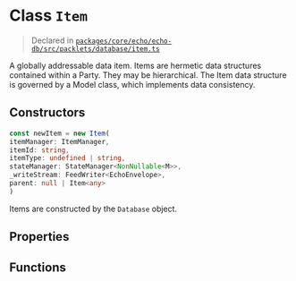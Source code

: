 # Class `Item`
> Declared in [`packages/core/echo/echo-db/src/packlets/database/item.ts`](https://github.com/dxos/protocols/blob/main/packages/core/echo/echo-db/src/packlets/database/item.ts#L24)

A globally addressable data item.
Items are hermetic data structures contained within a Party. They may be hierarchical.
The Item data structure is governed by a Model class, which implements data consistency.

## Constructors
```ts
const newItem = new Item(
itemManager: ItemManager,
itemId: string,
itemType: undefined | string,
stateManager: StateManager<NonNullable<M>>,
_writeStream: FeedWriter<EchoEnvelope>,
parent: null | Item<any>
)
```
Items are constructed by the  `Database`  object.

## Properties

## Functions
